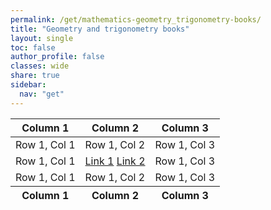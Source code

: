 ```yaml
---
permalink: /get/mathematics-geometry_trigonometry-books/
title: "Geometry and trigonometry books"
layout: single
toc: false
author_profile: false
classes: wide
share: true
sidebar:
  nav: "get"
---
```


<!-- HTML Table -->
<table id="myTable" class="table table-striped" style="width:100% !important;">
    <thead>
        <tr>
            <th>Column 1</th>
            <th>Column 2</th>
            <th>Column 3</th>
        </tr>
    </thead>
    <tbody>
        <tr>
            <td>Row 1, Col 1</td>
            <td>Row 1, Col 2</td>
            <td>Row 1, Col 3</td>
        </tr>
        <tr>
            <td>Row 1, Col 1</td>
            <td>
              <a href="https://link1.example.com" target="_blank" class="btn btn--primary">Link 1</a>
              <a href="https://link2.example.com" target="_blank" class="btn btn--info">Link 2</a>
            </td>
            <td>Row 1, Col 3</td>
        </tr>
        <tr>
            <td>Row 1, Col 1</td>
            <td>Row 1, Col 2</td>
            <td>Row 1, Col 3</td>
        </tr>
        <tfoot>
            <tr>
              <th>Column 1</th>
              <th>Column 2</th>
              <th>Column 3</th>
            </tr>
        </tfoot>
    </tbody>
</table>

<!-- DataTables Initialization Script -->
<script>
document.addEventListener('DOMContentLoaded', function() {
    if (window.jQuery) { // Check if jQuery is loaded
        jQuery('#myTable').DataTable({
            "language": {
                "lengthMenu": "Display entries: _MENU_"
            },
            "initComplete": function () {
                this.api().columns().every(function () {
                    var column = this;

                    // Create select element and add class
                    var select = document.createElement('select');
                    //select.classList.add("dataTables_length", "select"); 
                    //select.style.backgroundColor = "transparent"; 
                    select.add(new Option(''));

                    column.footer().replaceChildren(select);

                    // Apply listener for user change in value
                    select.addEventListener('change', function () {
                        var val = jQuery.fn.dataTable.util.escapeRegex(select.value);

                        column
                            .search(val ? '^' + val + '$' : '', true, false)
                            .draw();
                    });

                    // Add list of options
                    column.data().unique().sort().each(function (d, j) {
                        select.add(new Option(d));
                    });
                });
            }
        }); 
    } else {
        console.error("jQuery is not loaded");
    }
});
</script>



